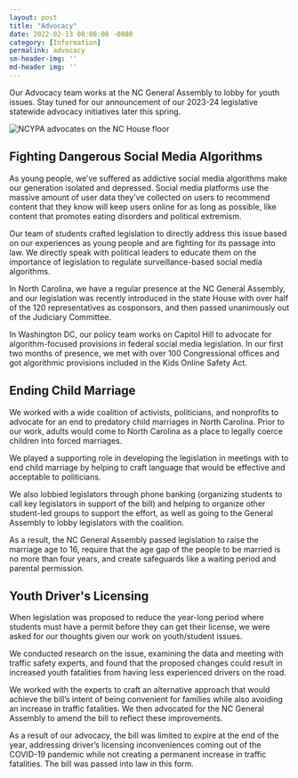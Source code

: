 ```yaml
---
layout: post
title: "Advocacy"
date: 2022-02-13 00:00:00 -0000
category: [Information]
permalink: advocacy
sm-header-img: ''
md-header img: ''
---
```


Our Advocacy team works at the NC General Assembly to lobby for youth issues. Stay tuned for our announcement of our 2023-24 legislative statewide advocacy initiatives later this spring.

![NCYPA advocates on the NC House floor](/assets/img/svg/ncga-house-floor.jpg)

## Fighting Dangerous Social Media Algorithms

As young people, we’ve suffered as addictive social media algorithms make our generation isolated and depressed. Social media platforms use the massive amount of user data they’ve collected on users to recommend content that they know will keep users online for as long as possible, like content that promotes eating disorders and political extremism.

Our team of students crafted legislation to directly address this issue based on our experiences as young people and are fighting for its passage into law. We directly speak with political leaders to educate them on the importance of legislation to regulate surveillance-based social media algorithms.

In North Carolina, we have a regular presence at the NC General Assembly, and our legislation was recently introduced in the state House with over half of the 120 representatives as cosponsors, and then passed unanimously out of the Judiciary Committee. 

In Washington DC, our policy team works on Capitol Hill to advocate for algorithm-focused provisions in federal social media legislation. In our first two months of presence, we met with over 100 Congressional offices and got algorithmic provisions included in the Kids Online Safety Act.


## Ending Child Marriage

We worked with a wide coalition of activists, politicians, and nonprofits to advocate for an end to predatory child marriages in North Carolina. Prior to our work, adults would come to North Carolina as a place to legally coerce children into forced marriages.

We played a supporting role in developing the legislation in meetings with to end child marriage by helping to craft language that would be effective and acceptable to politicians.

We also lobbied legislators through phone banking (organizing students to call key legislators in support of the bill) and helping to organize other student-led groups to support the effort, as well as going to the General Assembly to lobby legislators with the coalition.

As a result, the NC General Assembly passed legislation to raise the marriage age to 16, require that the age gap of the people to be married is no more than four years, and create safeguards like a waiting period and parental permission.

## Youth Driver's Licensing

When legislation was proposed to reduce the year-long period where students must have a permit before they can get their license, we were asked for our thoughts given our work on youth/student issues.

We conducted research on the issue, examining the data and meeting with traffic safety experts, and found that the proposed changes could result in increased youth fatalities from having less experienced drivers on the road.

We worked with the experts to craft an alternative approach that would achieve the bill’s intent of being convenient for families while also avoiding an increase in traffic fatalities. We then advocated for the NC General Assembly to amend the bill to reflect these improvements.

As a result of our advocacy, the bill was limited to expire at the end of the year, addressing driver’s licensing inconveniences coming out of the COVID-19 pandemic while not creating a permanent increase in traffic fatalities. The bill was passed into law in this form.
